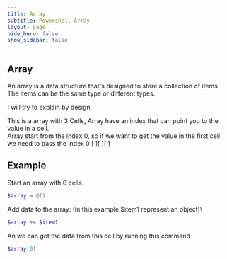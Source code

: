 ```yaml
---
title: Array
subtitle: Powershell Array
layout: page
hide_hero: false
show_sidebar: false
---
```


## Array
An array is a data structure that's designed to store a collection of items. The items can be the same type or different types.

I will try to explain by design

This is a array with 3 Cells, Array have an index that can point you to the value in a cell.\
Array start from the index 0, so if we want to get the value in the first cell we need to pass the index 0
[ ][ ][ ]

## Example
Start an array with 0 cells.
```powershell
$array = @()

```

Add data to the array: (In this example $item1 represent an object)\
```powershell
$array += $item1
```
An we can get the data from this cell by running this command

```powershell
$array[0]
```


